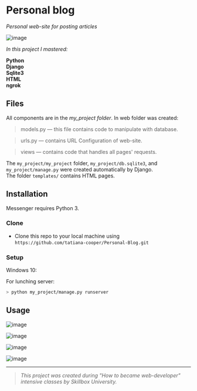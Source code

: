 ﻿
# Personal blog

*Personal web-site for posting articles*

![image](https://drive.google.com/uc?export=view&id=18kNsWC3sxIPeEEuWTr_sHa7kNnXmDccX)


*In this project I mastered:*

**Python**<br>
**Django**<br>
**Sqlite3**<br>
**HTML**<br>
**ngrok**<br>


## Files
All components are in the *my_project folder*.
In web folder was created:
> models.py — this file contains code to manipulate with database.

> urls.py — contains URL Configuration of web-site.

>views — contains code that handles all pages' requests.


The `my_project/my_project` folder, `my_project/db.sqlite3`, and `my_project/manage.py` were created automatically by Django.<br>
The folder `templates/` contains HTML pages.<br>

## Installation
Messenger requires Python 3.<br>

### Clone

-   Clone this repo to your local machine using  `https://github.com/tatiana-cooper/Personal-Blog.git`

### Setup

Windows 10:

For lunching server:
```sh
> python my_project/manage.py runserver
```

## Usage

![image](https://drive.google.com/uc?export=view&id=1ikqz0zty5fevqvfdihjjbq0P0d8I15Mx)

![image](https://drive.google.com/uc?export=view&id=1ydLOJkJllgXJtBd75m66FTynvKwBMaf5)

![image](https://drive.google.com/uc?export=view&id=1hDqW1DZ1njr18RCDKBBCdfd8_ye4Amw6)

![image](https://drive.google.com/uc?export=view&id=1qZiXXF27CUBwTHyms7na7Gtvl6vRjL-y)

---

> *This project was created during "How to became web-developer" intensive classes by Skillbox University.*
